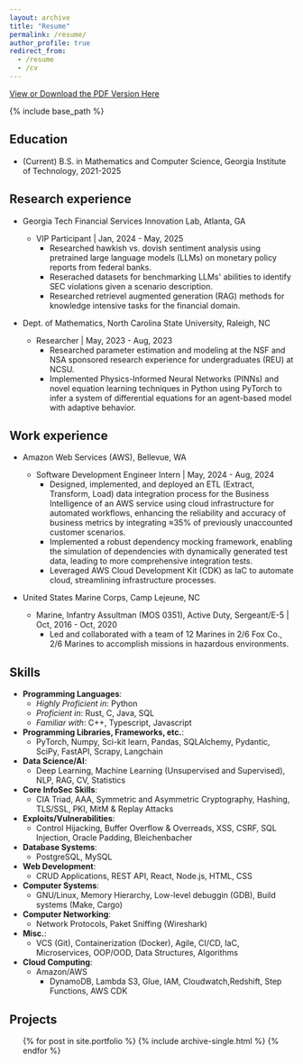 ```yaml
---
layout: archive
title: "Resume"
permalink: /resume/
author_profile: true
redirect_from:
  - /resume
  - /cv
---
```


<!-- Trigger Button -->
<a href="#" id="open-modal">View or Download the PDF Version Here</a>

<!-- Modal -->
<div id="pdf-modal" style="display:none;">
  <div id="pdf-modal-content">
    <iframe src="{{ site.baseurl }}/assets/pdfs/Barton_Austin_T_Resume-2.pdf" width="100%" height="95%"></iframe>
    <button id="close-modal">Close</button>
  </div>
</div>

<!-- Add some basic styles for the modal -->
<style>
  #pdf-modal {
    position: fixed;
    top: 0;
    left: 0;
    width: 100%;
    height: 100%;
    background: rgba(0, 0, 0, 0.7);
    display: none;
    justify-content: center;
    align-items: center;
  }

  #pdf-modal-content {
    background: #11111a;
    padding: 20px;
    border-radius: 10px;
    width: 100%;
    max-width: 1000px;
    height: 80%;
    max-height: 90%;
    overflow: hidden;
    box-shadow: 0 4px 10px rgba(0, 0, 0, 0.2);

  #pdf-modal iframe {
      width: 100%;
      height: 100%;
    }
  }
</style>

<!-- JavaScript to control modal -->
<script>
  document.getElementById("open-modal").addEventListener("click", function(event) {
    event.preventDefault();
    document.getElementById("pdf-modal").style.display = "flex";
  });

  document.getElementById("close-modal").addEventListener("click", function() {
    document.getElementById("pdf-modal").style.display = "none";
  });
</script>

<!-- [Download Resume - PDF Version](https://github.com/abarton51/abarton51.github.io/blob/master/_files/Barton_Austin_T_Resume-2.pdf?raw=true){:target="_blank"} -->

{% include base_path %}

## Education
* (Current) B.S. in Mathematics and Computer Science, Georgia Institute of Technology, 2021-2025

## Research experience

* Georgia Tech Financial Services Innovation Lab, Atlanta, GA
  *  VIP Participant \| Jan, 2024 - May, 2025
      * Researched hawkish vs. dovish sentiment analysis using pretrained large language models (LLMs) on monetary policy reports from federal banks.
      * Reserached datasets for benchmarking LLMs' abilities to identify SEC violations given a scenario description.
      * Researched retrievel augmented generation (RAG) methods for knowledge intensive tasks for the financial domain.

* Dept. of Mathematics, North Carolina State University, Raleigh, NC
  * Researcher \| May, 2023 - Aug, 2023
      * Researched parameter estimation and modeling at the NSF and NSA sponsored research experience for undergraduates (REU) at NCSU.
      * Implemented Physics-Informed Neural Networks (PINNs) and novel equation learning techniques in Python using PyTorch to infer a system of differential equations for an agent-based model with adaptive behavior.

## Work experience

* Amazon Web Services (AWS), Bellevue, WA
  * Software Development Engineer Intern \| May, 2024 - Aug, 2024
      * Designed, implemented, and deployed an ETL (Extract, Transform, Load) data integration process for the Business Intelligence of an AWS service using cloud infrastructure for automated workflows, enhancing the reliability and accuracy of business metrics by integrating $\approx$35\% of previously unaccounted customer scenarios.
      * Implemented a robust dependency mocking framework, enabling the simulation of dependencies with dynamically generated test data, leading to more comprehensive integration tests.
      * Leveraged AWS Cloud Development Kit (CDK) as IaC to automate cloud, streamlining infrastructure processes.

* United States Marine Corps, Camp Lejeune, NC
  * Marine, Infantry Assultman (MOS 0351), Active Duty, Sergeant/E-5 \| Oct, 2016 - Oct, 2020
      * Led and collaborated with a team of 12 Marines in 2/6 Fox Co., 2/6 Marines to accomplish missions in hazardous environments.

## Skills

* **Programming Languages**:
  * _Highly Proficient in_: Python
  * _Proficient in_: Rust, C, Java, SQL
  * _Familiar with_: C++, Typescript, Javascript
* **Programming Libraries, Frameworks, etc.**:
  * PyTorch, Numpy, Sci-kit learn, Pandas, SQLAlchemy, Pydantic, SciPy, FastAPI, Scrapy, Langchain
* **Data Science/AI**: 
  * Deep Learning, Machine Learning (Unsupervised and Supervised), NLP, RAG, CV, Statistics
* **Core InfoSec Skills**: 
  * CIA Triad, AAA, Symmetric and Asymmetric Cryptography, Hashing, TLS/SSL, PKI, MitM & Replay Attacks
* **Exploits/Vulnerabilities**: 
  * Control Hijacking, Buffer Overflow & Overreads, XSS, CSRF, SQL Injection, Oracle Padding, Bleichenbacher
* **Database Systems**: 
  * PostgreSQL, MySQL
* **Web Development**: 
  * CRUD Applications, REST API, React, Node.js, HTML, CSS
* **Computer Systems**: 
  * GNU/Linux, Memory Hierarchy, Low-level debuggin (GDB), Build systems (Make, Cargo)
* **Computer Networking**: 
  * Network Protocols, Paket Sniffing (Wireshark)
* **Misc.**: 
  * VCS (Git), Containerization (Docker), Agile, CI/CD, IaC, Microservices, OOP/OOD, Data Structures, Algorithms
* **Cloud Computing**:
  * Amazon/AWS
    * DynamoDB, Lambda S3, Glue, IAM, Cloudwatch,Redshift, Step Functions, AWS CDK

## Projects

  <ul>{% for post in site.portfolio %}
   {% include archive-single.html %}
  {% endfor %}</ul>

